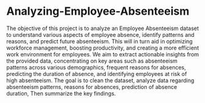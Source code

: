 # Analyzing-Employee-Absenteeism
The objective of this project is to analyze an Employee Absenteeism dataset to understand various aspects of employee absence, identify patterns and reasons, and predict future absenteeism. This will in turn aid in optimizing workforce management, boosting productivity, and creating a more efficient work environment for employees.
We aim to extract actionable insights from the provided data, concentrating on key areas such as absenteeism patterns across various demographics, frequent reasons for absences, predicting the duration of absence, and identifying employees at risk of high absenteeism.
The goal is to clean the dataset, analyze data regarding absenteeism patterns, reasons for absences, prediction of absence duration, Then summarize the key findings.
